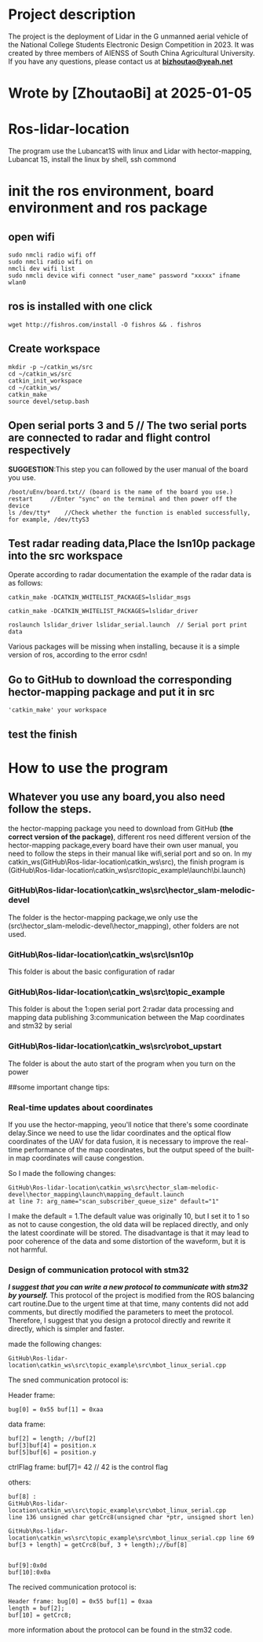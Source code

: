 
# Project description
The project is the deployment of Lidar in the G unmanned aerial vehicle of the National College Students Electronic Design Competition in 2023. It was created by three members of AIENSS of South China Agricultural University. If you have any questions, please contact us at **bizhoutao@yeah.net**

# Wrote by [ZhoutaoBi] at 2025-01-05


# Ros-lidar-location
The program use the Lubancat1S with linux and Lidar with hector-mapping,
Lubancat 1S, install the linux by shell, ssh commond

# init the ros environment, board environment and ros package
## open wifi

	sudo nmcli radio wifi off			
	sudo nmcli radio wifi on			
	nmcli dev wifi list			
	sudo nmcli device wifi connect "user_name" password "xxxxx" ifname wlan0 

## ros is installed with one click

	wget http://fishros.com/install -O fishros && . fishros

## Create workspace

	mkdir -p ~/catkin_ws/src
	cd ~/catkin_ws/src
	catkin_init_workspace
	cd ~/catkin_ws/
	catkin_make
	source devel/setup.bash


## Open serial ports 3 and 5 // The two serial ports are connected to radar and flight control respectively


**SUGGESTION**:This step you can followed by the user manual of the board you use.

	/boot/uEnv/board.txt// (board is the name of the board you use.)
	restart		//Enter "sync" on the terminal and then power off the device
	ls /dev/tty* 	//Check whether the function is enabled successfully, for example, /dev/ttyS3


## Test radar reading data,Place the lsn10p package into the src workspace

 Operate according to radar documentation 
the example of the radar data is as follows:
    
	catkin_make -DCATKIN_WHITELIST_PACKAGES=lslidar_msgs
 
	catkin_make -DCATKIN_WHITELIST_PACKAGES=lslidar_driver
 
	roslaunch lslidar_driver lslidar_serial.launch	// Serial port print data
	
Various packages will be missing when installing, because it is a simple version of ros, according to the error csdn!
    
	
## Go to GitHub to download the corresponding hector-mapping package and put it in src
	'catkin_make' your workspace

## test the finish




# How to use the program

## Whatever you use any board,you also need follow the steps.
the hector-mapping package you need to download from GitHub **(the correct version of the package)**,
different ros need different version of the hector-mapping package,every board have their own user manual,
you need to follow the steps in their manual like wifi,serial port and so on.
In my catkin_ws(GitHub\Ros-lidar-location\catkin_ws\src),
the finish program is (GitHub\Ros-lidar-location\catkin_ws\src\topic_example\launch\bi.launch)

### GitHub\Ros-lidar-location\catkin_ws\src\hector_slam-melodic-devel
The folder is the hector-mapping package,we only use the (src\hector_slam-melodic-devel\hector_mapping),
other folders are not used.

### GitHub\Ros-lidar-location\catkin_ws\src\lsn10p
This folder is about the basic configuration of radar

### GitHub\Ros-lidar-location\catkin_ws\src\topic_example
This folder is about the 
1:open serial port 
2:radar data processing and mapping data publishing 
3:communication between the Map coordinates and stm32 by serial

### GitHub\Ros-lidar-location\catkin_ws\src\robot_upstart
The folder is about the auto start of the program when you turn on the power

##some important change tips:
### Real-time updates about coordinates
If you use the hector-mapping, yeou'll notice that there's some coordinate delay.Since we need to use the lidar coordinates and the optical flow coordinates of the UAV for data fusion, it is necessary to improve the real-time performance of the map coordinates, but the output speed of the built-in map coordinates will cause congestion. 

So I made the following changes:

	GitHub\Ros-lidar-location\catkin_ws\src\hector_slam-melodic-devel\hector_mapping\launch\mapping_default.launch 
	at line 7: arg_name="scan_subscriber_queue_size" default="1"

I make the default = 1.The default value was originally 10, but I set it to 1 so as not to cause congestion, the old data will be replaced directly, and only the latest coordinate will be stored. The disadvantage is that it may lead to poor coherence of the data and some distortion of the waveform, but it is not harmful.

### Design of communication protocol with stm32



***I suggest that you can write a new protocol to communicate with stm32 by yourself.***
This protocol of the project is modified from the ROS balancing cart routine.Due to the urgent time at that time, many contents did not add comments, but directly modified the parameters to meet the protocol. Therefore, I suggest that you design a protocol directly and rewrite it directly, which is simpler and faster.



made the following changes:

	GitHub\Ros-lidar-location\catkin_ws\src\topic_example\src\mbot_linux_serial.cpp


The sned communication protocol is:

Header frame: 

	bug[0] = 0x55 buf[1] = 0xaa

data frame:

	buf[2] = length; //buf[2]
	buf[3]buf[4] = position.x
	buf[5]buf[6] = position.y

ctrlFlag frame:
	buf[7]= 42 // 42 is the control flag

others:

	buf[8] :
	GitHub\Ros-lidar-location\catkin_ws\src\topic_example\src\mbot_linux_serial.cpp 
	line 136 unsigned char getCrc8(unsigned char *ptr, unsigned short len)

	GitHub\Ros-lidar-location\catkin_ws\src\topic_example\src\mbot_linux_serial.cpp line 69
	buf[3 + length] = getCrc8(buf, 3 + length);//buf[8]


	buf[9]:0x0d
	buf[10]:0x0a


The recived communication protocol is:

	Header frame: bug[0] = 0x55 buf[1] = 0xaa
	length = buf[2]; 
	buf[10] = getCrc8;

more information about the protocol can be found in the stm32 code.



